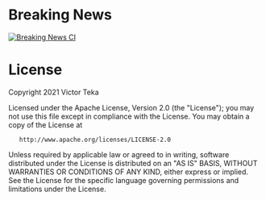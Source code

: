 # Breaking News
[![Breaking News CI](https://github.com/Victorteka/Breaking-News/actions/workflows/breaking_news_ci.yaml/badge.svg)](https://github.com/Victorteka/Breaking-News/actions/workflows/breaking_news_ci.yaml)


# License
   Copyright 2021 Victor Teka

   Licensed under the Apache License, Version 2.0 (the "License");
   you may not use this file except in compliance with the License.
   You may obtain a copy of the License at

       http://www.apache.org/licenses/LICENSE-2.0

   Unless required by applicable law or agreed to in writing, software
   distributed under the License is distributed on an "AS IS" BASIS,
   WITHOUT WARRANTIES OR CONDITIONS OF ANY KIND, either express or implied.
   See the License for the specific language governing permissions and
   limitations under the License.